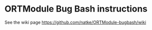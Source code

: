 # ORTModule Bug Bash instructions

See the wiki page https://github.com/natke/ORTModule-bugbash/wiki
